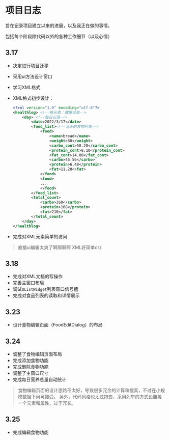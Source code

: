 # 项目日志

旨在记录项目建立以来的进展，以及我正在做的事情。

包括每个阶段除代码以外的各种工作细节（以及心情）

## 3.17

- 决定进行项目迁移
- 采用ui方法设计窗口
- 学习XML格式
- XML格式初步设计：

    ```XML
    <?xml version="1.0" encoding="utf-8"?>
    <healthlog> <!--根元素：健康记录-->
        <day> <!--每日记录-->
            <date>2022/3/17</date>
            <food_list><!--当天的食物列表-->
                <food>
                    <name>bread</name>
                    <weight>80</weight>
                    <carbo_cont>58.20</carbo_cont>
                    <protein_cont>8.10</protein_cont>
                    <fat_cont>14.00</fat_cont>
                    <carbo>46.56</carbo>
                    <protein>6.48</protein>
                    <fat>11.20</fat>
                </food>
                <food>
                ...
                </food>
            </food_list>
            <total_count>
                <carbo>360</carbo>
                <protein>108</protein>
                <fat>210</fat>
            </total_count>
        </day>
    </healthlog>
    ```

- 完成对XML元素简单的访问

> 直接ui编辑太爽了啊啊啊啊
> XML好简单orz

## 3.18

- 完成对XML文档的写操作
- 完善主窗口布局
- 调试`QListWidget`列表窗口信号槽
- 完成对食品列表的读取和详情展示

## 3.23

- 设计食物编辑页面（FoodEditDialog）的布局

## 3.24

- 调整了食物编辑页面布局
- 完成添加食物功能
- 完成删除食物功能
- 调整了主窗口尺寸
- 完成每日营养总量自动统计

> 食物编辑页面的设计思路不太好，导致很多冗余的计算和搜索，不过在小规模数据下尚可接受。
> 另外，代码风格也太过拖沓，采用列举的方式设置每一个元素和属性，过于冗长。

## 3.25

- 完成编辑食物功能
